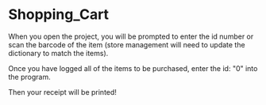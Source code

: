 # Shopping_Cart

When you open the project, you will be prompted to enter the id number or scan the barcode of the item (store management will need to update the dictionary to match the items). 

Once you have logged all of the items to be purchased, enter the id: "0" into the program. 

Then your receipt will be printed!